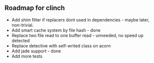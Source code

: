 ## Roadmap for clinch


- Add shim filter if replacers dont used in dependencies - maybe later, non-trivial.
- Add smart cache system by file hash - done
- Replace two file read to one buffer read - unneeded, no speed up detected
- Replace detective with self-writed class on acorn
- Add jade support - done
- Add more tests